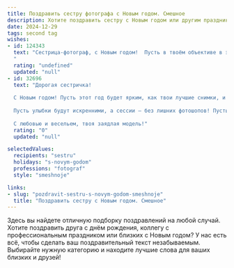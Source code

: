 ```yaml
---
title: Поздравить сестру фотографа с Новым годом. Смешное
description: Хотите поздравить сестру с Новым годом или другим праздником? Наш ИИ создаст незабываемое поздравление, а вы обязательно выделитесь среди других.  
date: 2024-12-29
tags: second tag
wishes:
- id: 124343
  text: "Сестрица-фотограф, с Новым годом!  Пусть в твоём объективе в этом году будет только счастье, а не очередная семейная драма с участием пьяного дяди Коли!  Желаю тебе миллион лайков, море вдохновения и чтобы все твои фотографии были настолько крутыми, что даже Дед Мороз закажет у тебя фотосессию! 😉
  "
  rating: "undefined"
  updated: "null"
- id: 32696
  text: "Дорогая сестричка!
  
  С Новым годом! Пусть этот год будет ярким, как твои лучшие снимки, и насыщенным, как палитра самых смелых фотошопных фильтров! Желаю, чтобы каждый миг был запечатлен в твоем сердце, как в идеальном кадре, а все мелкие проблемы раскидывались по углам, словно неудачные клипы с отпечатками пальцев.
  
  Пусть улыбки будут искренними, а сессии — без лишних фотошопов! Пусть в этом году у тебя будет столько ярких моментов, что даже камера не сможет их вместить! И помни, не бойся ловить момент — Новый год, как хороший кадр, происходит лишь раз в году!
  
  С любовью и весельем, твоя заядлая модель!"
  rating: "0"
  updated: "null"

selectedValues:
  recipients: "sestru"
  holidays: "s-novym-godom"
  professions: "fotograf"
  style: "smeshnoje"

links:
- slug: "pozdravit-sestru-s-novym-godom-smeshnoje"
  title: "Поздравить сестру с Новым годом. Смешное"
---
```


Здесь вы найдете отличную подборку поздравлений на любой случай. 
Хотите поздравить друга с днём рождения, коллегу с профессиональным праздником или близких с Новым годом? У нас есть всё, чтобы сделать ваш поздравительный текст незабываемым. Выбирайте нужную категорию и находите лучшие слова для ваших близких и друзей!
